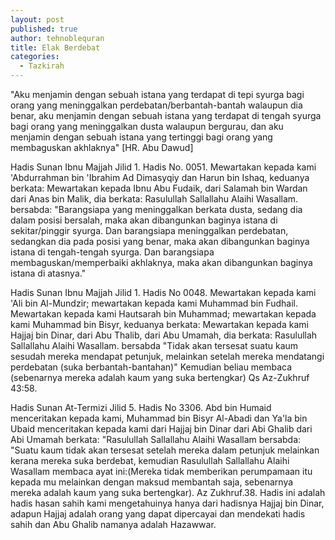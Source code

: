 ```yaml
---
layout: post
published: true
author: tehnoblequran
title: Elak Berdebat
categories:
  - Tazkirah
---
```

"Aku menjamin dengan sebuah istana yang terdapat di tepi syurga bagi orang yang meninggalkan perdebatan/berbantah-bantah walaupun dia benar, aku menjamin dengan sebuah istana yang terdapat di tengah syurga bagi orang yang meninggalkan dusta walaupun bergurau, dan aku menjamin dengan sebuah istana yang tertinggi bagi orang yang membaguskan akhlaknya" [HR. Abu Dawud]

Hadis Sunan Ibnu Majjah Jilid 1. Hadis No. 0051.
Mewartakan kepada kami 'Abdurrahman bin 'Ibrahim Ad Dimasyqiy dan Harun bin Ishaq, keduanya berkata: Mewartakan kepada Ibnu Abu Fudaik, dari Salamah bin Wardan dari Anas bin Malik, dia berkata: Rasulullah Sallallahu Alaihi Wasallam. bersabda: "Barangsiapa yang meninggalkan berkata dusta, sedang dia dalam posisi bersalah, maka akan dibangunkan baginya istana di sekitar/pinggir syurga. Dan barangsiapa meninggalkan perdebatan, sedangkan dia pada posisi yang benar, maka akan dibangunkan baginya istana di tengah-tengah syurga. Dan barangsiapa membaguskan/memperbaiki akhlaknya, maka akan dibangunkan baginya istana di atasnya." 

Hadis Sunan Ibnu Majjah Jilid 1. Hadis No 0048.
Mewartakan kepada kami 'Ali bin Al-Mundzir; mewartakan kepada kami Muhammad bin Fudhail. Mewartakan kepada kami Hautsarah bin Muhammad; mewartakan kepada kami Muhammad bin Bisyr, keduanya berkata: Mewartakan kepada kami Hajjaj bin Dinar, dari Abu Thalib, dari Abu Umamah, dia berkata: Rasulullah Sallallahu Alaihi Wasallam. bersabda "Tidak akan tersesat suatu kaum sesudah mereka mendapat petunjuk, melainkan setelah mereka mendatangi perdebatan (suka berbantah-bantahan)" Kemudian beliau membaca (sebenarnya mereka adalah kaum yang suka bertengkar) Qs Az-Zukhruf 43:58.

Hadis Sunan At-Termizi Jilid 5. Hadis No 3306.
Abd bin Humaid menceritakan kepada kami, Muhammad bin Bisyr Al-Abadi dan Ya'la bin Ubaid menceritakan kepada kami dari Hajjaj bin Dinar dari Abi Ghalib dari Abi Umamah berkata: "Rasulullah Sallallahu Alaihi Wasallam bersabda: "Suatu kaum tidak akan tersesat setelah mereka dalam petunjuk melainkan kerana mereka suka berdebat, kemudian Rasulullah Sallallahu Alaihi Wasallam membaca ayat ini:(Mereka tidak memberikan perumpamaan itu kepada mu melainkan dengan maksud membantah saja, sebenarnya mereka adalah kaum yang suka bertengkar). Az Zukhruf.38. Hadis ini adalah hadis hasan sahih kami mengetahuinya hanya dari hadisnya Hajjaj bin Dinar, adapun Hajjaj adalah orang yang dapat dipercayai dan mendekati hadis sahih dan Abu Ghalib namanya adalah Hazawwar.
